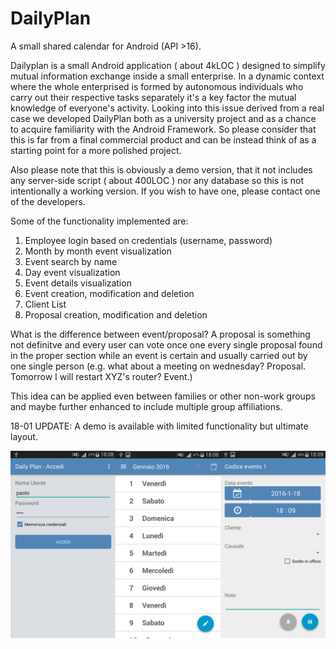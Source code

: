 # DailyPlan
A small shared calendar for Android (API >16).

Dailyplan is a small Android application ( about 4kLOC ) designed to simplify mutual information exchange inside a small enterprise.
In a dynamic context where the whole enterprised is formed by autonomous individuals who carry out their respective tasks separately 
it's a key factor the mutual knowledge of everyone's activity.
Looking into this issue derived from a real case we developed DailyPlan both as a university project and as a chance to acquire familiarity
with the Android Framework. So please consider that this is far from a final commercial product and can be instead think of as a starting 
point for a more polished project.

Also please note that this is obviously a demo version, that it not includes any server-side script ( about 400LOC ) nor any database so 
this is not intentionally a working version. If you wish to have one, please contact one of the developers.

Some of the functionality implemented are:

1. Employee login based on credentials (username, password)
2. Month by month event visualization
3. Event search by name
4. Day event visualization
5. Event details visualization
6. Event creation, modification and deletion
7. Client List
8. Proposal creation, modification and deletion

What is the difference between event/proposal?
A proposal is something not definitve and every user can vote once one every single proposal found in the proper section while an
event is certain and usually carried out by one single person (e.g. what about a meeting on wednesday? Proposal. Tomorrow I will restart
XYZ's router? Event.)

This idea can be applied even between families or other non-work groups and maybe further enhanced to include multiple group 
affiliations.

18-01 UPDATE: A demo is available with limited functionality but ultimate layout.

![screenshot](screenshot.png)
